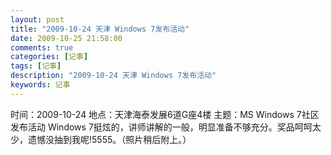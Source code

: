```yaml
---
layout: post
title: "2009-10-24 天津 Windows 7发布活动"
date: 2009-10-25 21:58:00 
comments: true
categories: [记事]
tags: [记事]
description: "2009-10-24 天津 Windows 7发布活动"
keywords: 记事
---
```


  时间：2009-10-24
  地点：天津海泰发展6道G座4楼
  主题：MS Windows 7社区发布活动
  Windows 7挺炫的，讲师讲解的一般，明显准备不够充分。奖品呵呵太少，遗憾没抽到我呢!5555。（照片稍后附上。）
